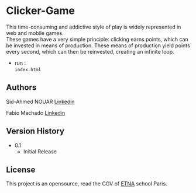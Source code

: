 # Clicker-Game
This time-consuming and addictive style of play is widely represented in web and mobile games.  
These games have a very simple principle: clicking earns points, which can be invested in means of production. These means of production yield points every second, which can then be reinvested, creating an infinite loop.

* run :  
``index.html``

## Authors

Sid-Ahmed NOUAR  [Linkedin](https://www.linkedin.com/in/sid-ahmed-nouar-4347b5159/)

Fabio Machado   [Linkedin](https://www.linkedin.com/in/fabio-aires-machado/)

## Version History

* 0.1
    * Initial Release

## License

This project is an opensource, read the CGV of [ETNA](https://etna.io/) school Paris.
